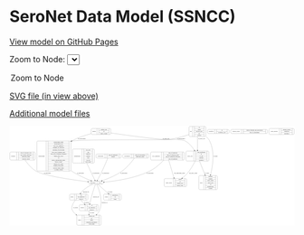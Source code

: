 <link rel='stylesheet' href="assets/style.css">
<link rel='stylesheet' href="https://unpkg.com/leaflet@1.5.1/dist/leaflet.css" integrity="sha512-xwE/Az9zrjBIphAcBb3F6JVqxf46+CDLwfLMHloNu6KEQCAWi6HcDUbeOfBIptF7tcCzusKFjFw2yuvEpDL9wQ==" crossorigin="">
<script type="text/javascript" src="https://code.jquery.com/jquery-3.2.1.min.js"></script>
<script type="text/javascript"  src="https://unpkg.com/leaflet@1.5.1/dist/leaflet.js"></script>
<script type="text/javascript" src="assets/actions.js"></script>

# SeroNet Data Model (SSNCC)
[View model on GitHub Pages](https://cbiit.github.io/seronet-model)


Zoom to Node: <select id="node_select">
  <option value="">Zoom to Node</option>
</select>
<div id="model"></div>

<p>
<a href="./model-desc/seronet-model.svg">SVG file (in view above)</a>
<p>
<a href="./model-desc">Additional model files</a>
<div id='graph' style='display:off;'>
<svg width="3269pt" height="1143pt"
 viewBox="0.00 0.00 3269.00 1143.00" xmlns="http://www.w3.org/2000/svg" xmlns:xlink="http://www.w3.org/1999/xlink">
<g id="graph0" class="graph" transform="scale(1 1) rotate(0) translate(4 1139)">
<title>Perl</title>
<polygon fill="#ffffff" stroke="transparent" points="-4,4 -4,-1139 3265,-1139 3265,4 -4,4"/>
<!-- serology -->
<g id="node1" class="node">
<title>serology</title>
<path fill="none" stroke="#000000" d="M12,-749C12,-749 280,-749 280,-749 286,-749 292,-755 292,-761 292,-761 292,-829 292,-829 292,-835 286,-841 280,-841 280,-841 12,-841 12,-841 6,-841 0,-835 0,-829 0,-829 0,-761 0,-761 0,-755 6,-749 12,-749"/>
<text text-anchor="middle" x="38.5" y="-791.3" font-family="Times,serif" font-size="14.00" fill="#000000">serology</text>
<polyline fill="none" stroke="#000000" points="77,-749 77,-841 "/>
<text text-anchor="middle" x="87.5" y="-791.3" font-family="Times,serif" font-size="14.00" fill="#000000"> </text>
<polyline fill="none" stroke="#000000" points="98,-749 98,-841 "/>
<text text-anchor="middle" x="184.5" y="-825.8" font-family="Times,serif" font-size="14.00" fill="#000000">date_of_serology_test</text>
<polyline fill="none" stroke="#000000" points="98,-818 271,-818 "/>
<text text-anchor="middle" x="184.5" y="-802.8" font-family="Times,serif" font-size="14.00" fill="#000000">has_current_infection</text>
<polyline fill="none" stroke="#000000" points="98,-795 271,-795 "/>
<text text-anchor="middle" x="184.5" y="-779.8" font-family="Times,serif" font-size="14.00" fill="#000000">infectious_agent</text>
<polyline fill="none" stroke="#000000" points="98,-772 271,-772 "/>
<text text-anchor="middle" x="184.5" y="-756.8" font-family="Times,serif" font-size="14.00" fill="#000000">serology_result</text>
<polyline fill="none" stroke="#000000" points="271,-749 271,-841 "/>
<text text-anchor="middle" x="281.5" y="-791.3" font-family="Times,serif" font-size="14.00" fill="#000000"> </text>
</g>
<!-- participant -->
<g id="node13" class="node">
<title>participant</title>
<path fill="none" stroke="#000000" d="M916,-472C916,-472 1060,-472 1060,-472 1066,-472 1072,-478 1072,-484 1072,-484 1072,-496 1072,-496 1072,-502 1066,-508 1060,-508 1060,-508 916,-508 916,-508 910,-508 904,-502 904,-496 904,-496 904,-484 904,-484 904,-478 910,-472 916,-472"/>
<text text-anchor="middle" x="952" y="-486.3" font-family="Times,serif" font-size="14.00" fill="#000000">participant</text>
<polyline fill="none" stroke="#000000" points="1000,-472 1000,-508 "/>
<text text-anchor="middle" x="1010.5" y="-486.3" font-family="Times,serif" font-size="14.00" fill="#000000"> </text>
<polyline fill="none" stroke="#000000" points="1021,-472 1021,-508 "/>
<text text-anchor="middle" x="1036" y="-486.3" font-family="Times,serif" font-size="14.00" fill="#000000">id</text>
<polyline fill="none" stroke="#000000" points="1051,-472 1051,-508 "/>
<text text-anchor="middle" x="1061.5" y="-486.3" font-family="Times,serif" font-size="14.00" fill="#000000"> </text>
</g>
<!-- serology&#45;&gt;participant -->
<g id="edge7" class="edge">
<title>serology&#45;&gt;participant</title>
<path fill="none" stroke="#000000" d="M174.7385,-748.6703C202.1335,-708.6145 247.1287,-652.4897 301,-622 401.2301,-565.2725 730.0043,-520.1499 893.6847,-500.5718"/>
<polygon fill="#000000" stroke="#000000" points="894.2281,-504.0319 903.745,-499.3757 893.4017,-497.0808 894.2281,-504.0319"/>
<text text-anchor="middle" x="430.5" y="-592.8" font-family="Times,serif" font-size="14.00" fill="#000000">of_participant</text>
</g>
<!-- study -->
<g id="node2" class="node">
<title>study</title>
<path fill="none" stroke="#000000" d="M697.5,-288.5C697.5,-288.5 882.5,-288.5 882.5,-288.5 888.5,-288.5 894.5,-294.5 894.5,-300.5 894.5,-300.5 894.5,-345.5 894.5,-345.5 894.5,-351.5 888.5,-357.5 882.5,-357.5 882.5,-357.5 697.5,-357.5 697.5,-357.5 691.5,-357.5 685.5,-351.5 685.5,-345.5 685.5,-345.5 685.5,-300.5 685.5,-300.5 685.5,-294.5 691.5,-288.5 697.5,-288.5"/>
<text text-anchor="middle" x="713.5" y="-319.3" font-family="Times,serif" font-size="14.00" fill="#000000">study</text>
<polyline fill="none" stroke="#000000" points="741.5,-288.5 741.5,-357.5 "/>
<text text-anchor="middle" x="752" y="-319.3" font-family="Times,serif" font-size="14.00" fill="#000000"> </text>
<polyline fill="none" stroke="#000000" points="762.5,-288.5 762.5,-357.5 "/>
<text text-anchor="middle" x="818" y="-342.3" font-family="Times,serif" font-size="14.00" fill="#000000">id</text>
<polyline fill="none" stroke="#000000" points="762.5,-334.5 873.5,-334.5 "/>
<text text-anchor="middle" x="818" y="-319.3" font-family="Times,serif" font-size="14.00" fill="#000000">irb_approved</text>
<polyline fill="none" stroke="#000000" points="762.5,-311.5 873.5,-311.5 "/>
<text text-anchor="middle" x="818" y="-296.3" font-family="Times,serif" font-size="14.00" fill="#000000">protocol</text>
<polyline fill="none" stroke="#000000" points="873.5,-288.5 873.5,-357.5 "/>
<text text-anchor="middle" x="884" y="-319.3" font-family="Times,serif" font-size="14.00" fill="#000000"> </text>
</g>
<!-- center -->
<g id="node6" class="node">
<title>center</title>
<path fill="none" stroke="#000000" d="M779.5,-.5C779.5,-.5 1034.5,-.5 1034.5,-.5 1040.5,-.5 1046.5,-6.5 1046.5,-12.5 1046.5,-12.5 1046.5,-103.5 1046.5,-103.5 1046.5,-109.5 1040.5,-115.5 1034.5,-115.5 1034.5,-115.5 779.5,-115.5 779.5,-115.5 773.5,-115.5 767.5,-109.5 767.5,-103.5 767.5,-103.5 767.5,-12.5 767.5,-12.5 767.5,-6.5 773.5,-.5 779.5,-.5"/>
<text text-anchor="middle" x="799" y="-54.3" font-family="Times,serif" font-size="14.00" fill="#000000">center</text>
<polyline fill="none" stroke="#000000" points="830.5,-.5 830.5,-115.5 "/>
<text text-anchor="middle" x="841" y="-54.3" font-family="Times,serif" font-size="14.00" fill="#000000"> </text>
<polyline fill="none" stroke="#000000" points="851.5,-.5 851.5,-115.5 "/>
<text text-anchor="middle" x="938.5" y="-100.3" font-family="Times,serif" font-size="14.00" fill="#000000">center_type</text>
<polyline fill="none" stroke="#000000" points="851.5,-92.5 1025.5,-92.5 "/>
<text text-anchor="middle" x="938.5" y="-77.3" font-family="Times,serif" font-size="14.00" fill="#000000">id</text>
<polyline fill="none" stroke="#000000" points="851.5,-69.5 1025.5,-69.5 "/>
<text text-anchor="middle" x="938.5" y="-54.3" font-family="Times,serif" font-size="14.00" fill="#000000">name</text>
<polyline fill="none" stroke="#000000" points="851.5,-46.5 1025.5,-46.5 "/>
<text text-anchor="middle" x="938.5" y="-31.3" font-family="Times,serif" font-size="14.00" fill="#000000">principal_investigator</text>
<polyline fill="none" stroke="#000000" points="851.5,-23.5 1025.5,-23.5 "/>
<text text-anchor="middle" x="938.5" y="-8.3" font-family="Times,serif" font-size="14.00" fill="#000000">short_name</text>
<polyline fill="none" stroke="#000000" points="1025.5,-.5 1025.5,-115.5 "/>
<text text-anchor="middle" x="1036" y="-54.3" font-family="Times,serif" font-size="14.00" fill="#000000"> </text>
</g>
<!-- study&#45;&gt;center -->
<g id="edge14" class="edge">
<title>study&#45;&gt;center</title>
<path fill="none" stroke="#000000" d="M752.7356,-288.414C739.7642,-273.9358 726.7715,-256.0459 720,-237 709.5781,-207.6864 704.5003,-193.9752 720,-167 730.0555,-149.4998 744.1232,-134.5448 760.0768,-121.8374"/>
<polygon fill="#000000" stroke="#000000" points="762.2061,-124.6153 768.0508,-115.7785 757.971,-119.0417 762.2061,-124.6153"/>
<text text-anchor="middle" x="754" y="-198.3" font-family="Times,serif" font-size="14.00" fill="#000000">of_center</text>
</g>
<!-- project -->
<g id="node7" class="node">
<title>project</title>
<path fill="none" stroke="#000000" d="M808.5,-167.5C808.5,-167.5 1005.5,-167.5 1005.5,-167.5 1011.5,-167.5 1017.5,-173.5 1017.5,-179.5 1017.5,-179.5 1017.5,-224.5 1017.5,-224.5 1017.5,-230.5 1011.5,-236.5 1005.5,-236.5 1005.5,-236.5 808.5,-236.5 808.5,-236.5 802.5,-236.5 796.5,-230.5 796.5,-224.5 796.5,-224.5 796.5,-179.5 796.5,-179.5 796.5,-173.5 802.5,-167.5 808.5,-167.5"/>
<text text-anchor="middle" x="830.5" y="-198.3" font-family="Times,serif" font-size="14.00" fill="#000000">project</text>
<polyline fill="none" stroke="#000000" points="864.5,-167.5 864.5,-236.5 "/>
<text text-anchor="middle" x="875" y="-198.3" font-family="Times,serif" font-size="14.00" fill="#000000"> </text>
<polyline fill="none" stroke="#000000" points="885.5,-167.5 885.5,-236.5 "/>
<text text-anchor="middle" x="941" y="-221.3" font-family="Times,serif" font-size="14.00" fill="#000000">id</text>
<polyline fill="none" stroke="#000000" points="885.5,-213.5 996.5,-213.5 "/>
<text text-anchor="middle" x="941" y="-198.3" font-family="Times,serif" font-size="14.00" fill="#000000">irb_approved</text>
<polyline fill="none" stroke="#000000" points="885.5,-190.5 996.5,-190.5 "/>
<text text-anchor="middle" x="941" y="-175.3" font-family="Times,serif" font-size="14.00" fill="#000000">protocol</text>
<polyline fill="none" stroke="#000000" points="996.5,-167.5 996.5,-236.5 "/>
<text text-anchor="middle" x="1007" y="-198.3" font-family="Times,serif" font-size="14.00" fill="#000000"> </text>
</g>
<!-- study&#45;&gt;project -->
<g id="edge10" class="edge">
<title>study&#45;&gt;project</title>
<path fill="none" stroke="#000000" d="M815.3649,-288.3276C824.0073,-277.2806 834.0173,-265.2689 844,-255 847.7984,-251.0927 851.8627,-247.1738 856.0295,-243.3332"/>
<polygon fill="#000000" stroke="#000000" points="858.5071,-245.8123 863.605,-236.5245 853.8279,-240.606 858.5071,-245.8123"/>
<text text-anchor="middle" x="880.5" y="-258.8" font-family="Times,serif" font-size="14.00" fill="#000000">of_project</text>
</g>
<!-- comorbidity -->
<g id="node3" class="node">
<title>comorbidity</title>
<path fill="none" stroke="#000000" d="M1000.5,-772C1000.5,-772 1265.5,-772 1265.5,-772 1271.5,-772 1277.5,-778 1277.5,-784 1277.5,-784 1277.5,-806 1277.5,-806 1277.5,-812 1271.5,-818 1265.5,-818 1265.5,-818 1000.5,-818 1000.5,-818 994.5,-818 988.5,-812 988.5,-806 988.5,-806 988.5,-784 988.5,-784 988.5,-778 994.5,-772 1000.5,-772"/>
<text text-anchor="middle" x="1040" y="-791.3" font-family="Times,serif" font-size="14.00" fill="#000000">comorbidity</text>
<polyline fill="none" stroke="#000000" points="1091.5,-772 1091.5,-818 "/>
<text text-anchor="middle" x="1102" y="-791.3" font-family="Times,serif" font-size="14.00" fill="#000000"> </text>
<polyline fill="none" stroke="#000000" points="1112.5,-772 1112.5,-818 "/>
<text text-anchor="middle" x="1184.5" y="-802.8" font-family="Times,serif" font-size="14.00" fill="#000000">date_of_diagnosis</text>
<polyline fill="none" stroke="#000000" points="1112.5,-795 1256.5,-795 "/>
<text text-anchor="middle" x="1184.5" y="-779.8" font-family="Times,serif" font-size="14.00" fill="#000000">disease</text>
<polyline fill="none" stroke="#000000" points="1256.5,-772 1256.5,-818 "/>
<text text-anchor="middle" x="1267" y="-791.3" font-family="Times,serif" font-size="14.00" fill="#000000"> </text>
</g>
<!-- comorbidity&#45;&gt;participant -->
<g id="edge4" class="edge">
<title>comorbidity&#45;&gt;participant</title>
<path fill="none" stroke="#000000" d="M1123.5166,-771.8497C1107.6106,-733.4232 1074.1322,-654.2384 1042,-589 1029.7527,-564.1342 1014.5359,-536.4926 1003.3799,-516.7506"/>
<polygon fill="#000000" stroke="#000000" points="1006.3958,-514.9737 998.413,-508.0077 1000.3094,-518.4315 1006.3958,-514.9737"/>
<text text-anchor="middle" x="1097.5" y="-592.8" font-family="Times,serif" font-size="14.00" fill="#000000">of_participant</text>
</g>
<!-- vaccination -->
<g id="node4" class="node">
<title>vaccination</title>
<path fill="none" stroke="#000000" d="M1307,-772C1307,-772 1583,-772 1583,-772 1589,-772 1595,-778 1595,-784 1595,-784 1595,-806 1595,-806 1595,-812 1589,-818 1583,-818 1583,-818 1307,-818 1307,-818 1301,-818 1295,-812 1295,-806 1295,-806 1295,-784 1295,-784 1295,-778 1301,-772 1307,-772"/>
<text text-anchor="middle" x="1344.5" y="-791.3" font-family="Times,serif" font-size="14.00" fill="#000000">vaccination</text>
<polyline fill="none" stroke="#000000" points="1394,-772 1394,-818 "/>
<text text-anchor="middle" x="1404.5" y="-791.3" font-family="Times,serif" font-size="14.00" fill="#000000"> </text>
<polyline fill="none" stroke="#000000" points="1415,-772 1415,-818 "/>
<text text-anchor="middle" x="1494.5" y="-802.8" font-family="Times,serif" font-size="14.00" fill="#000000">date_of_vaccination</text>
<polyline fill="none" stroke="#000000" points="1415,-795 1574,-795 "/>
<text text-anchor="middle" x="1494.5" y="-779.8" font-family="Times,serif" font-size="14.00" fill="#000000">infectious_agent</text>
<polyline fill="none" stroke="#000000" points="1574,-772 1574,-818 "/>
<text text-anchor="middle" x="1584.5" y="-791.3" font-family="Times,serif" font-size="14.00" fill="#000000"> </text>
</g>
<!-- vaccination&#45;&gt;participant -->
<g id="edge5" class="edge">
<title>vaccination&#45;&gt;participant</title>
<path fill="none" stroke="#000000" d="M1428.744,-771.715C1402.509,-735.5616 1347.6083,-665.5634 1287,-622 1215.3442,-570.4961 1120.4053,-532.8548 1056.9155,-511.2404"/>
<polygon fill="#000000" stroke="#000000" points="1057.9879,-507.9084 1047.3939,-508.0386 1055.7568,-514.5434 1057.9879,-507.9084"/>
<text text-anchor="middle" x="1307.5" y="-592.8" font-family="Times,serif" font-size="14.00" fill="#000000">of_participant</text>
</g>
<!-- aliquot -->
<g id="node5" class="node">
<title>aliquot</title>
<path fill="none" stroke="#000000" d="M945.5,-1042.5C945.5,-1042.5 1146.5,-1042.5 1146.5,-1042.5 1152.5,-1042.5 1158.5,-1048.5 1158.5,-1054.5 1158.5,-1054.5 1158.5,-1099.5 1158.5,-1099.5 1158.5,-1105.5 1152.5,-1111.5 1146.5,-1111.5 1146.5,-1111.5 945.5,-1111.5 945.5,-1111.5 939.5,-1111.5 933.5,-1105.5 933.5,-1099.5 933.5,-1099.5 933.5,-1054.5 933.5,-1054.5 933.5,-1048.5 939.5,-1042.5 945.5,-1042.5"/>
<text text-anchor="middle" x="966.5" y="-1073.3" font-family="Times,serif" font-size="14.00" fill="#000000">aliquot</text>
<polyline fill="none" stroke="#000000" points="999.5,-1042.5 999.5,-1111.5 "/>
<text text-anchor="middle" x="1010" y="-1073.3" font-family="Times,serif" font-size="14.00" fill="#000000"> </text>
<polyline fill="none" stroke="#000000" points="1020.5,-1042.5 1020.5,-1111.5 "/>
<text text-anchor="middle" x="1079" y="-1096.3" font-family="Times,serif" font-size="14.00" fill="#000000">aliquot_type</text>
<polyline fill="none" stroke="#000000" points="1020.5,-1088.5 1137.5,-1088.5 "/>
<text text-anchor="middle" x="1079" y="-1073.3" font-family="Times,serif" font-size="14.00" fill="#000000">id</text>
<polyline fill="none" stroke="#000000" points="1020.5,-1065.5 1137.5,-1065.5 "/>
<text text-anchor="middle" x="1079" y="-1050.3" font-family="Times,serif" font-size="14.00" fill="#000000">initial_volume</text>
<polyline fill="none" stroke="#000000" points="1137.5,-1042.5 1137.5,-1111.5 "/>
<text text-anchor="middle" x="1148" y="-1073.3" font-family="Times,serif" font-size="14.00" fill="#000000"> </text>
</g>
<!-- assay_run -->
<g id="node14" class="node">
<title>assay_run</title>
<path fill="none" stroke="#000000" d="M2033,-737.5C2033,-737.5 2271,-737.5 2271,-737.5 2277,-737.5 2283,-743.5 2283,-749.5 2283,-749.5 2283,-840.5 2283,-840.5 2283,-846.5 2277,-852.5 2271,-852.5 2271,-852.5 2033,-852.5 2033,-852.5 2027,-852.5 2021,-846.5 2021,-840.5 2021,-840.5 2021,-749.5 2021,-749.5 2021,-743.5 2027,-737.5 2033,-737.5"/>
<text text-anchor="middle" x="2065.5" y="-791.3" font-family="Times,serif" font-size="14.00" fill="#000000">assay_run</text>
<polyline fill="none" stroke="#000000" points="2110,-737.5 2110,-852.5 "/>
<text text-anchor="middle" x="2120.5" y="-791.3" font-family="Times,serif" font-size="14.00" fill="#000000"> </text>
<polyline fill="none" stroke="#000000" points="2131,-737.5 2131,-852.5 "/>
<text text-anchor="middle" x="2196.5" y="-837.3" font-family="Times,serif" font-size="14.00" fill="#000000">date_performed</text>
<polyline fill="none" stroke="#000000" points="2131,-829.5 2262,-829.5 "/>
<text text-anchor="middle" x="2196.5" y="-814.3" font-family="Times,serif" font-size="14.00" fill="#000000">id</text>
<polyline fill="none" stroke="#000000" points="2131,-806.5 2262,-806.5 "/>
<text text-anchor="middle" x="2196.5" y="-791.3" font-family="Times,serif" font-size="14.00" fill="#000000">is_clia</text>
<polyline fill="none" stroke="#000000" points="2131,-783.5 2262,-783.5 "/>
<text text-anchor="middle" x="2196.5" y="-768.3" font-family="Times,serif" font-size="14.00" fill="#000000">operator</text>
<polyline fill="none" stroke="#000000" points="2131,-760.5 2262,-760.5 "/>
<text text-anchor="middle" x="2196.5" y="-745.3" font-family="Times,serif" font-size="14.00" fill="#000000">variances</text>
<polyline fill="none" stroke="#000000" points="2262,-737.5 2262,-852.5 "/>
<text text-anchor="middle" x="2272.5" y="-791.3" font-family="Times,serif" font-size="14.00" fill="#000000"> </text>
</g>
<!-- aliquot&#45;&gt;assay_run -->
<g id="edge16" class="edge">
<title>aliquot&#45;&gt;assay_run</title>
<path fill="none" stroke="#000000" d="M1158.7871,-1060.0863C1296.5831,-1039.9336 1536.9496,-1006.4298 1744,-986 1803.4013,-980.1388 1959.0212,-995.4974 2012,-968 2057.1132,-944.5851 2092.8305,-899.5518 2116.8957,-861.3012"/>
<polygon fill="#000000" stroke="#000000" points="2119.8968,-863.1026 2122.155,-852.7512 2113.9345,-859.435 2119.8968,-863.1026"/>
<text text-anchor="middle" x="1791" y="-989.8" font-family="Times,serif" font-size="14.00" fill="#000000">of_assay_run</text>
</g>
<!-- biospecimen -->
<g id="node17" class="node">
<title>biospecimen</title>
<path fill="none" stroke="#000000" d="M322,-622.5C322,-622.5 688,-622.5 688,-622.5 694,-622.5 700,-628.5 700,-634.5 700,-634.5 700,-955.5 700,-955.5 700,-961.5 694,-967.5 688,-967.5 688,-967.5 322,-967.5 322,-967.5 316,-967.5 310,-961.5 310,-955.5 310,-955.5 310,-634.5 310,-634.5 310,-628.5 316,-622.5 322,-622.5"/>
<text text-anchor="middle" x="363.5" y="-791.3" font-family="Times,serif" font-size="14.00" fill="#000000">biospecimen</text>
<polyline fill="none" stroke="#000000" points="417,-622.5 417,-967.5 "/>
<text text-anchor="middle" x="427.5" y="-791.3" font-family="Times,serif" font-size="14.00" fill="#000000"> </text>
<polyline fill="none" stroke="#000000" points="438,-622.5 438,-967.5 "/>
<text text-anchor="middle" x="558.5" y="-952.3" font-family="Times,serif" font-size="14.00" fill="#000000">biospecimen_group</text>
<polyline fill="none" stroke="#000000" points="438,-944.5 679,-944.5 "/>
<text text-anchor="middle" x="558.5" y="-929.3" font-family="Times,serif" font-size="14.00" fill="#000000">biospecimen_type</text>
<polyline fill="none" stroke="#000000" points="438,-921.5 679,-921.5 "/>
<text text-anchor="middle" x="558.5" y="-906.3" font-family="Times,serif" font-size="14.00" fill="#000000">date_last_aliquotted</text>
<polyline fill="none" stroke="#000000" points="438,-898.5 679,-898.5 "/>
<text text-anchor="middle" x="558.5" y="-883.3" font-family="Times,serif" font-size="14.00" fill="#000000">datetime_of_collection</text>
<polyline fill="none" stroke="#000000" points="438,-875.5 679,-875.5 "/>
<text text-anchor="middle" x="558.5" y="-860.3" font-family="Times,serif" font-size="14.00" fill="#000000">datetime_of_processing</text>
<polyline fill="none" stroke="#000000" points="438,-852.5 679,-852.5 "/>
<text text-anchor="middle" x="558.5" y="-837.3" font-family="Times,serif" font-size="14.00" fill="#000000">days_post_symptom_onset</text>
<polyline fill="none" stroke="#000000" points="438,-829.5 679,-829.5 "/>
<text text-anchor="middle" x="558.5" y="-814.3" font-family="Times,serif" font-size="14.00" fill="#000000">days_post_symptom_resolution</text>
<polyline fill="none" stroke="#000000" points="438,-806.5 679,-806.5 "/>
<text text-anchor="middle" x="558.5" y="-791.3" font-family="Times,serif" font-size="14.00" fill="#000000">freeze_thaw_cycle</text>
<polyline fill="none" stroke="#000000" points="438,-783.5 679,-783.5 "/>
<text text-anchor="middle" x="558.5" y="-768.3" font-family="Times,serif" font-size="14.00" fill="#000000">id</text>
<polyline fill="none" stroke="#000000" points="438,-760.5 679,-760.5 "/>
<text text-anchor="middle" x="558.5" y="-745.3" font-family="Times,serif" font-size="14.00" fill="#000000">initial_concentration_pbmc</text>
<polyline fill="none" stroke="#000000" points="438,-737.5 679,-737.5 "/>
<text text-anchor="middle" x="558.5" y="-722.3" font-family="Times,serif" font-size="14.00" fill="#000000">initial_volume</text>
<polyline fill="none" stroke="#000000" points="438,-714.5 679,-714.5 "/>
<text text-anchor="middle" x="558.5" y="-699.3" font-family="Times,serif" font-size="14.00" fill="#000000">number_live_pbmc</text>
<polyline fill="none" stroke="#000000" points="438,-691.5 679,-691.5 "/>
<text text-anchor="middle" x="558.5" y="-676.3" font-family="Times,serif" font-size="14.00" fill="#000000">number_total_pbmc</text>
<polyline fill="none" stroke="#000000" points="438,-668.5 679,-668.5 "/>
<text text-anchor="middle" x="558.5" y="-653.3" font-family="Times,serif" font-size="14.00" fill="#000000">percent_viable_pbmc</text>
<polyline fill="none" stroke="#000000" points="438,-645.5 679,-645.5 "/>
<text text-anchor="middle" x="558.5" y="-630.3" font-family="Times,serif" font-size="14.00" fill="#000000">rt_serum_clotting</text>
<polyline fill="none" stroke="#000000" points="679,-622.5 679,-967.5 "/>
<text text-anchor="middle" x="689.5" y="-791.3" font-family="Times,serif" font-size="14.00" fill="#000000"> </text>
</g>
<!-- aliquot&#45;&gt;biospecimen -->
<g id="edge21" class="edge">
<title>aliquot&#45;&gt;biospecimen</title>
<path fill="none" stroke="#000000" d="M933.3724,-1052.3454C865.6432,-1034.7082 779.2433,-1007.1151 709,-968 708.9081,-967.9488 708.8162,-967.8976 708.7243,-967.8463"/>
<polygon fill="#000000" stroke="#000000" points="710.6032,-964.8892 700.1869,-962.9522 707.1218,-970.9621 710.6032,-964.8892"/>
<text text-anchor="middle" x="825" y="-989.8" font-family="Times,serif" font-size="14.00" fill="#000000">of_biospecimen</text>
</g>
<!-- project&#45;&gt;center -->
<g id="edge13" class="edge">
<title>project&#45;&gt;center</title>
<path fill="none" stroke="#000000" d="M907,-167.1416C907,-154.6834 907,-140.1822 907,-125.8971"/>
<polygon fill="#000000" stroke="#000000" points="910.5001,-125.5658 907,-115.5658 903.5001,-125.5658 910.5001,-125.5658"/>
<text text-anchor="middle" x="941" y="-137.8" font-family="Times,serif" font-size="14.00" fill="#000000">of_center</text>
</g>
<!-- assay -->
<g id="node8" class="node">
<title>assay</title>
<path fill="none" stroke="#000000" d="M2179.5,-409.5C2179.5,-409.5 2368.5,-409.5 2368.5,-409.5 2374.5,-409.5 2380.5,-415.5 2380.5,-421.5 2380.5,-421.5 2380.5,-558.5 2380.5,-558.5 2380.5,-564.5 2374.5,-570.5 2368.5,-570.5 2368.5,-570.5 2179.5,-570.5 2179.5,-570.5 2173.5,-570.5 2167.5,-564.5 2167.5,-558.5 2167.5,-558.5 2167.5,-421.5 2167.5,-421.5 2167.5,-415.5 2173.5,-409.5 2179.5,-409.5"/>
<text text-anchor="middle" x="2195.5" y="-486.3" font-family="Times,serif" font-size="14.00" fill="#000000">assay</text>
<polyline fill="none" stroke="#000000" points="2223.5,-409.5 2223.5,-570.5 "/>
<text text-anchor="middle" x="2234" y="-486.3" font-family="Times,serif" font-size="14.00" fill="#000000"> </text>
<polyline fill="none" stroke="#000000" points="2244.5,-409.5 2244.5,-570.5 "/>
<text text-anchor="middle" x="2302" y="-555.3" font-family="Times,serif" font-size="14.00" fill="#000000">antibody</text>
<polyline fill="none" stroke="#000000" points="2244.5,-547.5 2359.5,-547.5 "/>
<text text-anchor="middle" x="2302" y="-532.3" font-family="Times,serif" font-size="14.00" fill="#000000">antigen</text>
<polyline fill="none" stroke="#000000" points="2244.5,-524.5 2359.5,-524.5 "/>
<text text-anchor="middle" x="2302" y="-509.3" font-family="Times,serif" font-size="14.00" fill="#000000">assay_target</text>
<polyline fill="none" stroke="#000000" points="2244.5,-501.5 2359.5,-501.5 "/>
<text text-anchor="middle" x="2302" y="-486.3" font-family="Times,serif" font-size="14.00" fill="#000000">assay_type</text>
<polyline fill="none" stroke="#000000" points="2244.5,-478.5 2359.5,-478.5 "/>
<text text-anchor="middle" x="2302" y="-463.3" font-family="Times,serif" font-size="14.00" fill="#000000">id</text>
<polyline fill="none" stroke="#000000" points="2244.5,-455.5 2359.5,-455.5 "/>
<text text-anchor="middle" x="2302" y="-440.3" font-family="Times,serif" font-size="14.00" fill="#000000">manufacturer</text>
<polyline fill="none" stroke="#000000" points="2244.5,-432.5 2359.5,-432.5 "/>
<text text-anchor="middle" x="2302" y="-417.3" font-family="Times,serif" font-size="14.00" fill="#000000">version</text>
<polyline fill="none" stroke="#000000" points="2359.5,-409.5 2359.5,-570.5 "/>
<text text-anchor="middle" x="2370" y="-486.3" font-family="Times,serif" font-size="14.00" fill="#000000"> </text>
</g>
<!-- sop -->
<g id="node9" class="node">
<title>sop</title>
<path fill="none" stroke="#000000" d="M2067,-1019.5C2067,-1019.5 2237,-1019.5 2237,-1019.5 2243,-1019.5 2249,-1025.5 2249,-1031.5 2249,-1031.5 2249,-1122.5 2249,-1122.5 2249,-1128.5 2243,-1134.5 2237,-1134.5 2237,-1134.5 2067,-1134.5 2067,-1134.5 2061,-1134.5 2055,-1128.5 2055,-1122.5 2055,-1122.5 2055,-1031.5 2055,-1031.5 2055,-1025.5 2061,-1019.5 2067,-1019.5"/>
<text text-anchor="middle" x="2075.5" y="-1073.3" font-family="Times,serif" font-size="14.00" fill="#000000">sop</text>
<polyline fill="none" stroke="#000000" points="2096,-1019.5 2096,-1134.5 "/>
<text text-anchor="middle" x="2106.5" y="-1073.3" font-family="Times,serif" font-size="14.00" fill="#000000"> </text>
<polyline fill="none" stroke="#000000" points="2117,-1019.5 2117,-1134.5 "/>
<text text-anchor="middle" x="2172.5" y="-1119.3" font-family="Times,serif" font-size="14.00" fill="#000000">id</text>
<polyline fill="none" stroke="#000000" points="2117,-1111.5 2228,-1111.5 "/>
<text text-anchor="middle" x="2172.5" y="-1096.3" font-family="Times,serif" font-size="14.00" fill="#000000">name</text>
<polyline fill="none" stroke="#000000" points="2117,-1088.5 2228,-1088.5 "/>
<text text-anchor="middle" x="2172.5" y="-1073.3" font-family="Times,serif" font-size="14.00" fill="#000000">process_type</text>
<polyline fill="none" stroke="#000000" points="2117,-1065.5 2228,-1065.5 "/>
<text text-anchor="middle" x="2172.5" y="-1050.3" font-family="Times,serif" font-size="14.00" fill="#000000">url</text>
<polyline fill="none" stroke="#000000" points="2117,-1042.5 2228,-1042.5 "/>
<text text-anchor="middle" x="2172.5" y="-1027.3" font-family="Times,serif" font-size="14.00" fill="#000000">version</text>
<polyline fill="none" stroke="#000000" points="2228,-1019.5 2228,-1134.5 "/>
<text text-anchor="middle" x="2238.5" y="-1073.3" font-family="Times,serif" font-size="14.00" fill="#000000"> </text>
</g>
<!-- sop&#45;&gt;assay -->
<g id="edge2" class="edge">
<title>sop&#45;&gt;assay</title>
<path fill="none" stroke="#000000" d="M2249.1013,-1020.4557C2266.4039,-1005.7001 2282.0593,-988.1701 2292,-968 2352.843,-844.5475 2327.364,-680.6034 2301.8307,-580.3354"/>
<polygon fill="#000000" stroke="#000000" points="2305.1863,-579.3321 2299.2829,-570.5344 2298.4114,-581.0933 2305.1863,-579.3321"/>
<text text-anchor="middle" x="2359.5" y="-791.3" font-family="Times,serif" font-size="14.00" fill="#000000">of_assay</text>
</g>
<!-- sop&#45;&gt;assay_run -->
<g id="edge15" class="edge">
<title>sop&#45;&gt;assay_run</title>
<path fill="none" stroke="#000000" d="M2152,-1019.2526C2152,-973.9155 2152,-910.6872 2152,-862.9217"/>
<polygon fill="#000000" stroke="#000000" points="2155.5001,-862.6701 2152,-852.6702 2148.5001,-862.6702 2155.5001,-862.6701"/>
<text text-anchor="middle" x="2199" y="-989.8" font-family="Times,serif" font-size="14.00" fill="#000000">of_assay_run</text>
</g>
<!-- sop&#45;&gt;biospecimen -->
<g id="edge20" class="edge">
<title>sop&#45;&gt;biospecimen</title>
<path fill="none" stroke="#000000" d="M2054.8529,-1041.5772C1993.5642,-1021.0595 1912.2294,-997.1436 1838,-986 1778.0247,-976.9963 833.6276,-989.2134 710.002,-966.9286"/>
<polygon fill="#000000" stroke="#000000" points="710.7865,-963.5172 700.2381,-964.5082 709.1022,-970.3115 710.7865,-963.5172"/>
<text text-anchor="middle" x="1964" y="-989.8" font-family="Times,serif" font-size="14.00" fill="#000000">of_biospecimen</text>
</g>
<!-- cov2_diagnosis -->
<g id="node10" class="node">
<title>cov2_diagnosis</title>
<path fill="none" stroke="#000000" d="M1625.5,-749C1625.5,-749 1990.5,-749 1990.5,-749 1996.5,-749 2002.5,-755 2002.5,-761 2002.5,-761 2002.5,-829 2002.5,-829 2002.5,-835 1996.5,-841 1990.5,-841 1990.5,-841 1625.5,-841 1625.5,-841 1619.5,-841 1613.5,-835 1613.5,-829 1613.5,-829 1613.5,-761 1613.5,-761 1613.5,-755 1619.5,-749 1625.5,-749"/>
<text text-anchor="middle" x="1676" y="-791.3" font-family="Times,serif" font-size="14.00" fill="#000000">cov2_diagnosis</text>
<polyline fill="none" stroke="#000000" points="1738.5,-749 1738.5,-841 "/>
<text text-anchor="middle" x="1749" y="-791.3" font-family="Times,serif" font-size="14.00" fill="#000000"> </text>
<polyline fill="none" stroke="#000000" points="1759.5,-749 1759.5,-841 "/>
<text text-anchor="middle" x="1870.5" y="-825.8" font-family="Times,serif" font-size="14.00" fill="#000000">date_of_diagnosis</text>
<polyline fill="none" stroke="#000000" points="1759.5,-818 1981.5,-818 "/>
<text text-anchor="middle" x="1870.5" y="-802.8" font-family="Times,serif" font-size="14.00" fill="#000000">date_of_symptom_onset</text>
<polyline fill="none" stroke="#000000" points="1759.5,-795 1981.5,-795 "/>
<text text-anchor="middle" x="1870.5" y="-779.8" font-family="Times,serif" font-size="14.00" fill="#000000">date_of_symptom_resolution</text>
<polyline fill="none" stroke="#000000" points="1759.5,-772 1981.5,-772 "/>
<text text-anchor="middle" x="1870.5" y="-756.8" font-family="Times,serif" font-size="14.00" fill="#000000">year_of_diagnosis</text>
<polyline fill="none" stroke="#000000" points="1981.5,-749 1981.5,-841 "/>
<text text-anchor="middle" x="1992" y="-791.3" font-family="Times,serif" font-size="14.00" fill="#000000"> </text>
</g>
<!-- assay_result -->
<g id="node11" class="node">
<title>assay_result</title>
<path fill="none" stroke="#000000" d="M1782,-444C1782,-444 2016,-444 2016,-444 2022,-444 2028,-450 2028,-456 2028,-456 2028,-524 2028,-524 2028,-530 2022,-536 2016,-536 2016,-536 1782,-536 1782,-536 1776,-536 1770,-530 1770,-524 1770,-524 1770,-456 1770,-456 1770,-450 1776,-444 1782,-444"/>
<text text-anchor="middle" x="1823" y="-486.3" font-family="Times,serif" font-size="14.00" fill="#000000">assay_result</text>
<polyline fill="none" stroke="#000000" points="1876,-444 1876,-536 "/>
<text text-anchor="middle" x="1886.5" y="-486.3" font-family="Times,serif" font-size="14.00" fill="#000000"> </text>
<polyline fill="none" stroke="#000000" points="1897,-444 1897,-536 "/>
<text text-anchor="middle" x="1952" y="-520.8" font-family="Times,serif" font-size="14.00" fill="#000000">cutoff</text>
<polyline fill="none" stroke="#000000" points="1897,-513 2007,-513 "/>
<text text-anchor="middle" x="1952" y="-497.8" font-family="Times,serif" font-size="14.00" fill="#000000">id</text>
<polyline fill="none" stroke="#000000" points="1897,-490 2007,-490 "/>
<text text-anchor="middle" x="1952" y="-474.8" font-family="Times,serif" font-size="14.00" fill="#000000">output_type</text>
<polyline fill="none" stroke="#000000" points="1897,-467 2007,-467 "/>
<text text-anchor="middle" x="1952" y="-451.8" font-family="Times,serif" font-size="14.00" fill="#000000">output_value</text>
<polyline fill="none" stroke="#000000" points="2007,-444 2007,-536 "/>
<text text-anchor="middle" x="2017.5" y="-486.3" font-family="Times,serif" font-size="14.00" fill="#000000"> </text>
</g>
<!-- cov2_diagnosis&#45;&gt;assay_result -->
<g id="edge19" class="edge">
<title>cov2_diagnosis&#45;&gt;assay_result</title>
<path fill="none" stroke="#000000" d="M1821.8209,-748.6771C1838.0365,-694.3283 1864.9088,-604.2616 1882.2824,-546.0315"/>
<polygon fill="#000000" stroke="#000000" points="1885.6931,-546.8415 1885.1984,-536.2582 1878.9853,-544.8401 1885.6931,-546.8415"/>
<text text-anchor="middle" x="1946" y="-592.8" font-family="Times,serif" font-size="14.00" fill="#000000">has_supporting_result</text>
</g>
<!-- cov2_diagnosis&#45;&gt;participant -->
<g id="edge8" class="edge">
<title>cov2_diagnosis&#45;&gt;participant</title>
<path fill="none" stroke="#000000" d="M1766.463,-748.7518C1728.167,-709.0336 1667.751,-653.3653 1604,-622 1432.3017,-537.5251 1207.5748,-506.8615 1082.4961,-495.9129"/>
<polygon fill="#000000" stroke="#000000" points="1082.4478,-492.3962 1072.187,-495.0355 1081.8541,-499.371 1082.4478,-492.3962"/>
<text text-anchor="middle" x="1607.5" y="-592.8" font-family="Times,serif" font-size="14.00" fill="#000000">of_participant</text>
</g>
<!-- cohort -->
<g id="node12" class="node">
<title>cohort</title>
<path fill="none" stroke="#000000" d="M1086.5,-288.5C1086.5,-288.5 1265.5,-288.5 1265.5,-288.5 1271.5,-288.5 1277.5,-294.5 1277.5,-300.5 1277.5,-300.5 1277.5,-345.5 1277.5,-345.5 1277.5,-351.5 1271.5,-357.5 1265.5,-357.5 1265.5,-357.5 1086.5,-357.5 1086.5,-357.5 1080.5,-357.5 1074.5,-351.5 1074.5,-345.5 1074.5,-345.5 1074.5,-300.5 1074.5,-300.5 1074.5,-294.5 1080.5,-288.5 1086.5,-288.5"/>
<text text-anchor="middle" x="1106" y="-319.3" font-family="Times,serif" font-size="14.00" fill="#000000">cohort</text>
<polyline fill="none" stroke="#000000" points="1137.5,-288.5 1137.5,-357.5 "/>
<text text-anchor="middle" x="1148" y="-319.3" font-family="Times,serif" font-size="14.00" fill="#000000"> </text>
<polyline fill="none" stroke="#000000" points="1158.5,-288.5 1158.5,-357.5 "/>
<text text-anchor="middle" x="1207.5" y="-342.3" font-family="Times,serif" font-size="14.00" fill="#000000">description</text>
<polyline fill="none" stroke="#000000" points="1158.5,-334.5 1256.5,-334.5 "/>
<text text-anchor="middle" x="1207.5" y="-319.3" font-family="Times,serif" font-size="14.00" fill="#000000">id</text>
<polyline fill="none" stroke="#000000" points="1158.5,-311.5 1256.5,-311.5 "/>
<text text-anchor="middle" x="1207.5" y="-296.3" font-family="Times,serif" font-size="14.00" fill="#000000">name</text>
<polyline fill="none" stroke="#000000" points="1256.5,-288.5 1256.5,-357.5 "/>
<text text-anchor="middle" x="1267" y="-319.3" font-family="Times,serif" font-size="14.00" fill="#000000"> </text>
</g>
<!-- participant&#45;&gt;study -->
<g id="edge11" class="edge">
<title>participant&#45;&gt;study</title>
<path fill="none" stroke="#000000" d="M948.2802,-471.8933C913.8951,-454.7489 864.414,-426.3917 830,-391 822.982,-383.7826 816.6965,-375.1042 811.3016,-366.3986"/>
<polygon fill="#000000" stroke="#000000" points="814.2947,-364.5838 806.2092,-357.7372 808.2604,-368.1316 814.2947,-364.5838"/>
<text text-anchor="middle" x="873.5" y="-379.8" font-family="Times,serif" font-size="14.00" fill="#000000">enrolled_for</text>
</g>
<!-- participant&#45;&gt;center -->
<g id="edge9" class="edge">
<title>participant&#45;&gt;center</title>
<path fill="none" stroke="#000000" d="M996.6815,-471.7848C1019.6399,-420.8466 1076.8794,-273.6839 1027,-167 1019.4566,-150.866 1008.3101,-136.048 995.8027,-122.8813"/>
<polygon fill="#000000" stroke="#000000" points="998.2521,-120.3806 988.7283,-115.7385 993.2785,-125.3065 998.2521,-120.3806"/>
<text text-anchor="middle" x="1086.5" y="-258.8" font-family="Times,serif" font-size="14.00" fill="#000000">enrolled_at</text>
</g>
<!-- participant&#45;&gt;project -->
<g id="edge12" class="edge">
<title>participant&#45;&gt;project</title>
<path fill="none" stroke="#000000" d="M981.5748,-471.7705C972.7543,-446.428 956.6634,-399.0351 945,-358 934.3752,-320.6191 924.053,-277.6876 916.8548,-246.3369"/>
<polygon fill="#000000" stroke="#000000" points="920.2671,-245.5581 914.631,-236.5867 913.4423,-247.1147 920.2671,-245.5581"/>
<text text-anchor="middle" x="988.5" y="-319.3" font-family="Times,serif" font-size="14.00" fill="#000000">enrolled_for</text>
</g>
<!-- participant&#45;&gt;cohort -->
<g id="edge17" class="edge">
<title>participant&#45;&gt;cohort</title>
<path fill="none" stroke="#000000" d="M1008.4772,-471.8102C1037.2949,-446.2114 1090.6231,-398.8401 1129.3891,-364.4043"/>
<polygon fill="#000000" stroke="#000000" points="1131.7847,-366.9579 1136.9366,-357.6999 1127.1359,-361.7244 1131.7847,-366.9579"/>
<text text-anchor="middle" x="1149" y="-379.8" font-family="Times,serif" font-size="14.00" fill="#000000">of_cohort</text>
</g>
<!-- assay_run&#45;&gt;assay -->
<g id="edge1" class="edge">
<title>assay_run&#45;&gt;assay</title>
<path fill="none" stroke="#000000" d="M2175.0907,-737.2733C2192.8446,-692.8885 2217.6966,-630.7585 2238.0474,-579.8814"/>
<polygon fill="#000000" stroke="#000000" points="2241.328,-581.104 2241.7923,-570.5193 2234.8286,-578.5042 2241.328,-581.104"/>
<text text-anchor="middle" x="2261.5" y="-592.8" font-family="Times,serif" font-size="14.00" fill="#000000">of_assay</text>
</g>
<!-- assay_run&#45;&gt;assay_result -->
<g id="edge18" class="edge">
<title>assay_run&#45;&gt;assay_result</title>
<path fill="none" stroke="#000000" d="M2125.5028,-737.2958C2103.7278,-693.6494 2070.016,-633.79 2030,-589 2014.9297,-572.1318 1996.6163,-556.2093 1978.5181,-542.2668"/>
<polygon fill="#000000" stroke="#000000" points="1980.3186,-539.2404 1970.2302,-536.0038 1976.0983,-544.8252 1980.3186,-539.2404"/>
<text text-anchor="middle" x="2103" y="-592.8" font-family="Times,serif" font-size="14.00" fill="#000000">has_assay_result</text>
</g>
<!-- workflow -->
<g id="node15" class="node">
<title>workflow</title>
<path fill="none" stroke="#000000" d="M2279.5,-1054C2279.5,-1054 2502.5,-1054 2502.5,-1054 2508.5,-1054 2514.5,-1060 2514.5,-1066 2514.5,-1066 2514.5,-1088 2514.5,-1088 2514.5,-1094 2508.5,-1100 2502.5,-1100 2502.5,-1100 2279.5,-1100 2279.5,-1100 2273.5,-1100 2267.5,-1094 2267.5,-1088 2267.5,-1088 2267.5,-1066 2267.5,-1066 2267.5,-1060 2273.5,-1054 2279.5,-1054"/>
<text text-anchor="middle" x="2309" y="-1073.3" font-family="Times,serif" font-size="14.00" fill="#000000">workflow</text>
<polyline fill="none" stroke="#000000" points="2350.5,-1054 2350.5,-1100 "/>
<text text-anchor="middle" x="2361" y="-1073.3" font-family="Times,serif" font-size="14.00" fill="#000000"> </text>
<polyline fill="none" stroke="#000000" points="2371.5,-1054 2371.5,-1100 "/>
<text text-anchor="middle" x="2432.5" y="-1084.8" font-family="Times,serif" font-size="14.00" fill="#000000">id</text>
<polyline fill="none" stroke="#000000" points="2371.5,-1077 2493.5,-1077 "/>
<text text-anchor="middle" x="2432.5" y="-1061.8" font-family="Times,serif" font-size="14.00" fill="#000000">workflow_type</text>
<polyline fill="none" stroke="#000000" points="2493.5,-1054 2493.5,-1100 "/>
<text text-anchor="middle" x="2504" y="-1073.3" font-family="Times,serif" font-size="14.00" fill="#000000"> </text>
</g>
<!-- clinical_course -->
<g id="node16" class="node">
<title>clinical_course</title>
<path fill="none" stroke="#000000" d="M2545,-1054C2545,-1054 2943,-1054 2943,-1054 2949,-1054 2955,-1060 2955,-1066 2955,-1066 2955,-1088 2955,-1088 2955,-1094 2949,-1100 2943,-1100 2943,-1100 2545,-1100 2545,-1100 2539,-1100 2533,-1094 2533,-1088 2533,-1088 2533,-1066 2533,-1066 2533,-1060 2539,-1054 2545,-1054"/>
<text text-anchor="middle" x="2595" y="-1073.3" font-family="Times,serif" font-size="14.00" fill="#000000">clinical_course</text>
<polyline fill="none" stroke="#000000" points="2657,-1054 2657,-1100 "/>
<text text-anchor="middle" x="2667.5" y="-1073.3" font-family="Times,serif" font-size="14.00" fill="#000000"> </text>
<polyline fill="none" stroke="#000000" points="2678,-1054 2678,-1100 "/>
<text text-anchor="middle" x="2806" y="-1084.8" font-family="Times,serif" font-size="14.00" fill="#000000">clinical_findings_and_procedures</text>
<polyline fill="none" stroke="#000000" points="2678,-1077 2934,-1077 "/>
<text text-anchor="middle" x="2806" y="-1061.8" font-family="Times,serif" font-size="14.00" fill="#000000">date_of_assessment</text>
<polyline fill="none" stroke="#000000" points="2934,-1054 2934,-1100 "/>
<text text-anchor="middle" x="2944.5" y="-1073.3" font-family="Times,serif" font-size="14.00" fill="#000000"> </text>
</g>
<!-- biospecimen&#45;&gt;participant -->
<g id="edge3" class="edge">
<title>biospecimen&#45;&gt;participant</title>
<path fill="none" stroke="#000000" d="M700.2103,-627.7713C703.142,-625.8122 706.0728,-623.8871 709,-622 781.4189,-575.3123 872.9371,-535.1971 930.9898,-511.8176"/>
<polygon fill="#000000" stroke="#000000" points="932.3783,-515.0319 940.365,-508.0703 929.7802,-508.5319 932.3783,-515.0319"/>
<text text-anchor="middle" x="809.5" y="-592.8" font-family="Times,serif" font-size="14.00" fill="#000000">of_participant</text>
</g>
<!-- demographic -->
<g id="node18" class="node">
<title>demographic</title>
<path fill="none" stroke="#000000" d="M730,-714.5C730,-714.5 958,-714.5 958,-714.5 964,-714.5 970,-720.5 970,-726.5 970,-726.5 970,-863.5 970,-863.5 970,-869.5 964,-875.5 958,-875.5 958,-875.5 730,-875.5 730,-875.5 724,-875.5 718,-869.5 718,-863.5 718,-863.5 718,-726.5 718,-726.5 718,-720.5 724,-714.5 730,-714.5"/>
<text text-anchor="middle" x="773" y="-791.3" font-family="Times,serif" font-size="14.00" fill="#000000">demographic</text>
<polyline fill="none" stroke="#000000" points="828,-714.5 828,-875.5 "/>
<text text-anchor="middle" x="838.5" y="-791.3" font-family="Times,serif" font-size="14.00" fill="#000000"> </text>
<polyline fill="none" stroke="#000000" points="849,-714.5 849,-875.5 "/>
<text text-anchor="middle" x="899" y="-860.3" font-family="Times,serif" font-size="14.00" fill="#000000">abo_type</text>
<polyline fill="none" stroke="#000000" points="849,-852.5 949,-852.5 "/>
<text text-anchor="middle" x="899" y="-837.3" font-family="Times,serif" font-size="14.00" fill="#000000">age</text>
<polyline fill="none" stroke="#000000" points="849,-829.5 949,-829.5 "/>
<text text-anchor="middle" x="899" y="-814.3" font-family="Times,serif" font-size="14.00" fill="#000000">ethnicity</text>
<polyline fill="none" stroke="#000000" points="849,-806.5 949,-806.5 "/>
<text text-anchor="middle" x="899" y="-791.3" font-family="Times,serif" font-size="14.00" fill="#000000">gender</text>
<polyline fill="none" stroke="#000000" points="849,-783.5 949,-783.5 "/>
<text text-anchor="middle" x="899" y="-768.3" font-family="Times,serif" font-size="14.00" fill="#000000">race</text>
<polyline fill="none" stroke="#000000" points="849,-760.5 949,-760.5 "/>
<text text-anchor="middle" x="899" y="-745.3" font-family="Times,serif" font-size="14.00" fill="#000000">rh_type</text>
<polyline fill="none" stroke="#000000" points="849,-737.5 949,-737.5 "/>
<text text-anchor="middle" x="899" y="-722.3" font-family="Times,serif" font-size="14.00" fill="#000000">vital_status</text>
<polyline fill="none" stroke="#000000" points="949,-714.5 949,-875.5 "/>
<text text-anchor="middle" x="959.5" y="-791.3" font-family="Times,serif" font-size="14.00" fill="#000000"> </text>
</g>
<!-- demographic&#45;&gt;participant -->
<g id="edge6" class="edge">
<title>demographic&#45;&gt;participant</title>
<path fill="none" stroke="#000000" d="M882.0227,-714.4659C912.7772,-649.3261 954.2633,-561.4563 975.027,-517.4775"/>
<polygon fill="#000000" stroke="#000000" points="978.2645,-518.8182 979.3689,-508.2811 971.9345,-515.8296 978.2645,-518.8182"/>
<text text-anchor="middle" x="987.5" y="-592.8" font-family="Times,serif" font-size="14.00" fill="#000000">of_participant</text>
</g>
<!-- assay_metrics -->
<g id="node19" class="node">
<title>assay_metrics</title>
<path fill="none" stroke="#000000" d="M2985,-1042.5C2985,-1042.5 3249,-1042.5 3249,-1042.5 3255,-1042.5 3261,-1048.5 3261,-1054.5 3261,-1054.5 3261,-1099.5 3261,-1099.5 3261,-1105.5 3255,-1111.5 3249,-1111.5 3249,-1111.5 2985,-1111.5 2985,-1111.5 2979,-1111.5 2973,-1105.5 2973,-1099.5 2973,-1099.5 2973,-1054.5 2973,-1054.5 2973,-1048.5 2979,-1042.5 2985,-1042.5"/>
<text text-anchor="middle" x="3032.5" y="-1073.3" font-family="Times,serif" font-size="14.00" fill="#000000">assay_metrics</text>
<polyline fill="none" stroke="#000000" points="3092,-1042.5 3092,-1111.5 "/>
<text text-anchor="middle" x="3102.5" y="-1073.3" font-family="Times,serif" font-size="14.00" fill="#000000"> </text>
<polyline fill="none" stroke="#000000" points="3113,-1042.5 3113,-1111.5 "/>
<text text-anchor="middle" x="3176.5" y="-1096.3" font-family="Times,serif" font-size="14.00" fill="#000000">metrics_source</text>
<polyline fill="none" stroke="#000000" points="3113,-1088.5 3240,-1088.5 "/>
<text text-anchor="middle" x="3176.5" y="-1073.3" font-family="Times,serif" font-size="14.00" fill="#000000">sensitivity</text>
<polyline fill="none" stroke="#000000" points="3113,-1065.5 3240,-1065.5 "/>
<text text-anchor="middle" x="3176.5" y="-1050.3" font-family="Times,serif" font-size="14.00" fill="#000000">specificity</text>
<polyline fill="none" stroke="#000000" points="3240,-1042.5 3240,-1111.5 "/>
<text text-anchor="middle" x="3250.5" y="-1073.3" font-family="Times,serif" font-size="14.00" fill="#000000"> </text>
</g>
</g>
</svg>
</div>
